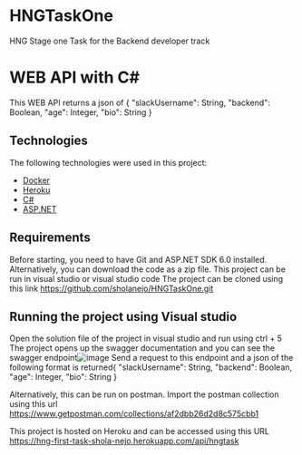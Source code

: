# HNGTaskOne
HNG Stage one Task for the Backend developer track

# WEB API with C#

This WEB API returns a json of { "slackUsername": String, "backend": Boolean, "age": Integer, "bio": String }
## Technologies 

The following technologies were used in this project:

- [Docker](https://www.docker.com/)
- [Heroku](https://dashboard.heroku.com/apps)
- [C#](https://learn.microsoft.com/en-us/dotnet/csharp/)
- [ASP.NET](https://dotnet.microsoft.com/en-us/apps/aspnet)


## Requirements

Before starting, you need to have Git and ASP.NET SDK 6.0 installed.
Alternatively, you can download the code as a zip file.
This project can be run in visual studio or visual studio code
The project can be cloned using this link https://github.com/sholanejo/HNGTaskOne.git

## Running the project using Visual studio
Open the solution file of the project in visual studio and run using ctrl + 5
The project opens up the swagger documentation and you can see the swagger endpoint![image](https://user-images.githubusercontent.com/78520217/198249746-e269717b-f18e-486c-bd29-66aa1e953119.png)
Send a request to this endpoint and a json of the following format is returned{ "slackUsername": String, "backend": Boolean, "age": Integer, "bio": String }

Alternatively, this can be run on postman. Import the postman collection using this url https://www.getpostman.com/collections/af2dbb26d2d8c575cbb1

This project is hosted on Heroku and can be accessed using this URL https://hng-first-task-shola-nejo.herokuapp.com/api/hngtask
